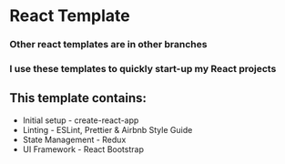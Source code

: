 # React Template

### Other react templates are in other branches

### I use these templates to quickly start-up my React projects

## This template contains:

- Initial setup - create-react-app
- Linting - ESLint, Prettier & Airbnb Style Guide
- State Management - Redux
- UI Framework - React Bootstrap
